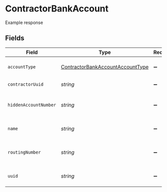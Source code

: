 # ContractorBankAccount

Example response


## Fields

| Field                                                                                       | Type                                                                                        | Required                                                                                    | Description                                                                                 |
| ------------------------------------------------------------------------------------------- | ------------------------------------------------------------------------------------------- | ------------------------------------------------------------------------------------------- | ------------------------------------------------------------------------------------------- |
| `accountType`                                                                               | [ContractorBankAccountAccountType](../../models/shared/contractorbankaccountaccounttype.md) | :heavy_minus_sign:                                                                          | Bank account type                                                                           |
| `contractorUuid`                                                                            | *string*                                                                                    | :heavy_minus_sign:                                                                          | UUID of the employee                                                                        |
| `hiddenAccountNumber`                                                                       | *string*                                                                                    | :heavy_minus_sign:                                                                          | Masked bank account number                                                                  |
| `name`                                                                                      | *string*                                                                                    | :heavy_minus_sign:                                                                          | Name for the bank account                                                                   |
| `routingNumber`                                                                             | *string*                                                                                    | :heavy_minus_sign:                                                                          | The bank account's routing number                                                           |
| `uuid`                                                                                      | *string*                                                                                    | :heavy_minus_sign:                                                                          | UUID of the bank account                                                                    |